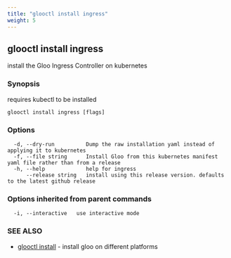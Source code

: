```yaml
---
title: "glooctl install ingress"
weight: 5
---
```

## glooctl install ingress

install the Gloo Ingress Controller on kubernetes

### Synopsis

requires kubectl to be installed

```
glooctl install ingress [flags]
```

### Options

```
  -d, --dry-run          Dump the raw installation yaml instead of applying it to kubernetes
  -f, --file string      Install Gloo from this kubernetes manifest yaml file rather than from a release
  -h, --help             help for ingress
      --release string   install using this release version. defaults to the latest github release
```

### Options inherited from parent commands

```
  -i, --interactive   use interactive mode
```

### SEE ALSO

* [glooctl install](glooctl_install)	 - install gloo on different platforms

